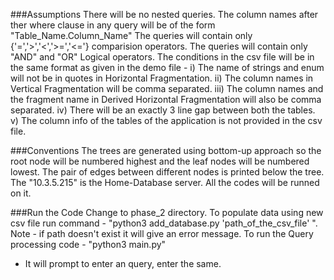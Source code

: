 ###Assumptions
There will be no nested queries.
The column names after ther where clause in any query will be of the form "Table_Name.Column_Name"
The queries will contain only {'=','>','<','>=','<='} comparision operators.
The queries will contain only "AND" and "OR" Logical operators.
The conditions in the csv file will be in the same format as given in the demo file - 
i) The name of strings and enum will not be in quotes in Horizontal Fragmentation.
ii) The column names in Vertical Fragmentation will be comma separated.
iii) The column names and the fragment name in Derived Horizontal Fragmentation will also be comma separated.
iv) There will be an exactly 3 line gap between both the tables.
v) The column info of the tables of the application is not provided in the csv file. 

###Conventions
The trees are generated using bottom-up approach so the root node will be numbered highest and the leaf nodes will be numbered lowest.
The pair of edges between different nodes is printed below the tree.
The "10.3.5.215" is the Home-Database server. All the codes will be runned on it.

###Run the Code
Change to phase_2 directory.
To populate data using new csv file run command - "python3 add_database.py 'path_of_the_csv_file' ".
Note - if path doesn't exist it will give an error message.
To run the Query processing code - "python3 main.py"
- It will prompt to enter an query, enter the same.

